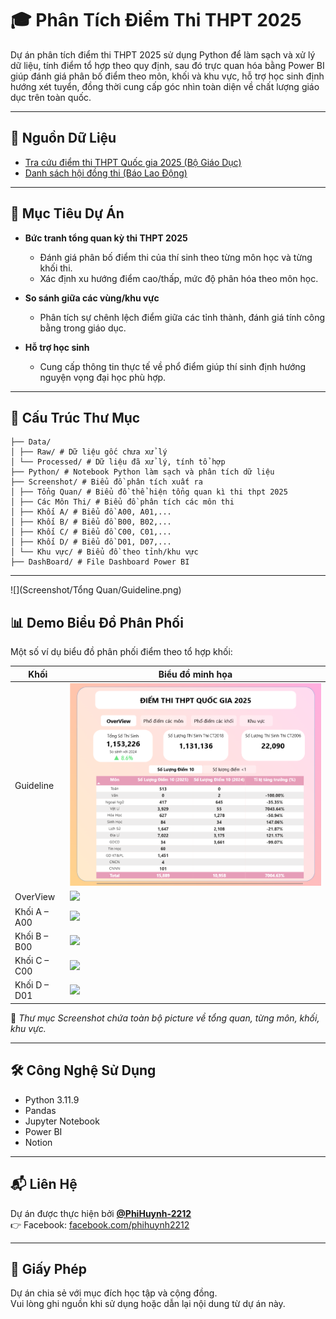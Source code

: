 # 🎓 Phân Tích Điểm Thi THPT 2025

Dự án phân tích điểm thi THPT 2025 sử dụng Python để làm sạch và xử lý dữ liệu, tính điểm tổ hợp theo quy định, sau đó trực quan hóa bằng Power BI giúp đánh giá phân bố điểm theo môn, khối và khu vực, hỗ trợ học sinh định hướng xét tuyển, đồng thời cung cấp góc nhìn toàn diện về chất lượng giáo dục trên toàn quốc.

---

## 📌 Nguồn Dữ Liệu

- [Tra cứu điểm thi THPT Quốc gia 2025 (Bộ Giáo Dục)](https://tracuudiem.thitotnghiepthpt.edu.vn/)
- [Danh sách hội đồng thi (Báo Lao Động)](https://laodong.vn/giao-duc/bo-gddt-cong-bo-danh-sach-hoi-dong-thi-tot-nghiep-thpt-nam-2025-1500624.ldo)

---

## 🧠 Mục Tiêu Dự Án

- **Bức tranh tổng quan kỳ thi THPT 2025**
  - Đánh giá phân bố điểm thi của thí sinh theo từng môn học và từng khối thi.
  - Xác định xu hướng điểm cao/thấp, mức độ phân hóa theo môn học.
  
- **So sánh giữa các vùng/khu vực**
  - Phân tích sự chênh lệch điểm giữa các tỉnh thành, đánh giá tính công bằng trong giáo dục.

- **Hỗ trợ học sinh**
  - Cung cấp thông tin thực tế về phổ điểm giúp thí sinh định hướng nguyện vọng đại học phù hợp.

---

## 📂 Cấu Trúc Thư Mục
```
├── Data/
│ ├── Raw/ # Dữ liệu gốc chưa xử lý
│ └── Processed/ # Dữ liệu đã xử lý, tính tổ hợp
├── Python/ # Notebook Python làm sạch và phân tích dữ liệu
├── Screenshot/ # Biểu đồ phân tích xuất ra
│ ├── Tổng Quan/ # Biểu đồ thể hiện tổng quan kì thi thpt 2025
│ ├── Các Môn Thi/ # Biểu đồ phân tích các môn thi
│ ├── Khối A/ # Biểu đồ A00, A01,...
│ ├── Khối B/ # Biểu đồ B00, B02,...
│ ├── Khối C/ # Biểu đồ C00, C01,...
│ ├── Khối D/ # Biểu đồ D01, D07,...
│ └── Khu vực/ # Biểu đồ theo tỉnh/khu vực
├── DashBoard/ # File Dashboard Power BI
```

---
![](Screenshot/Tổng Quan/Guideline.png)

## 📊 Demo Biểu Đồ Phân Phối

Một số ví dụ biểu đồ phân phối điểm theo tổ hợp khối:

| Khối   | Biểu đồ minh họa                                       |
|--------|--------------------------------------------------------|
| Guideline    | ![](Screenshot/Tổng%20Quan/Tổng%20Quan%20Số%20Lượng%20Thí%20Sinh%2010%20Điểm.png) |
| OverView     | ![](Screenshot/Tổng%20Quan/Guideline.png) |
| Khối A – A00 | ![](Screenshot/Khối%20A/A00.png) |
| Khối B – B00 | ![](Screenshot/Khối%20B/B00.png) |
| Khối C – C00 | ![](Screenshot/Khối%20C/C00.png) |
| Khối D – D01 | ![](Screenshot/Khối%20D/D01.png) |

📁 *Thư mục Screenshot chứa toàn bộ picture về tổng quan, từng môn, khối, khu vực.*

---

## 🛠 Công Nghệ Sử Dụng

- Python 3.11.9
- Pandas
- Jupyter Notebook
- Power BI
- Notion

---

## 📬 Liên Hệ

Dự án được thực hiện bởi **[@PhiHuynh-2212](https://github.com/PhiHuynh-2212)**  
👉 Facebook: [facebook.com/phihuynh2212](https://www.facebook.com/phihuynh2212)

---

## 📜 Giấy Phép
Dự án chia sẻ với mục đích học tập và cộng đồng.  
Vui lòng ghi nguồn khi sử dụng hoặc dẫn lại nội dung từ dự án này.

